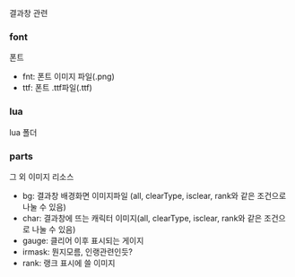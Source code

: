 결과창 관련

### font
폰트
- fnt: 폰트 이미지 파일(.png)
- ttf: 폰트 .ttf파일(.ttf)


### lua
lua 폴더

### parts
그 외 이미지 리소스
- bg: 결과창 배경화면 이미지파일 (all, clearType, isclear, rank와 같은 조건으로 나눌 수 있음)
- char: 결과창에 뜨는 캐릭터 이미지(all, clearType, isclear, rank와 같은 조건으로 나눌 수 있음)
- gauge: 클리어 이후 표시되는 게이지
- irmask: 뭔지모름, 인랭관련인듯?
- rank: 랭크 표시에 쓸 이미지
